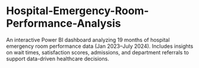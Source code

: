 # Hospital-Emergency-Room-Performance-Analysis
An interactive Power BI dashboard analyzing 19 months of hospital emergency room performance data (Jan 2023–July 2024). Includes insights on wait times, satisfaction scores, admissions, and department referrals to support data-driven healthcare decisions.
